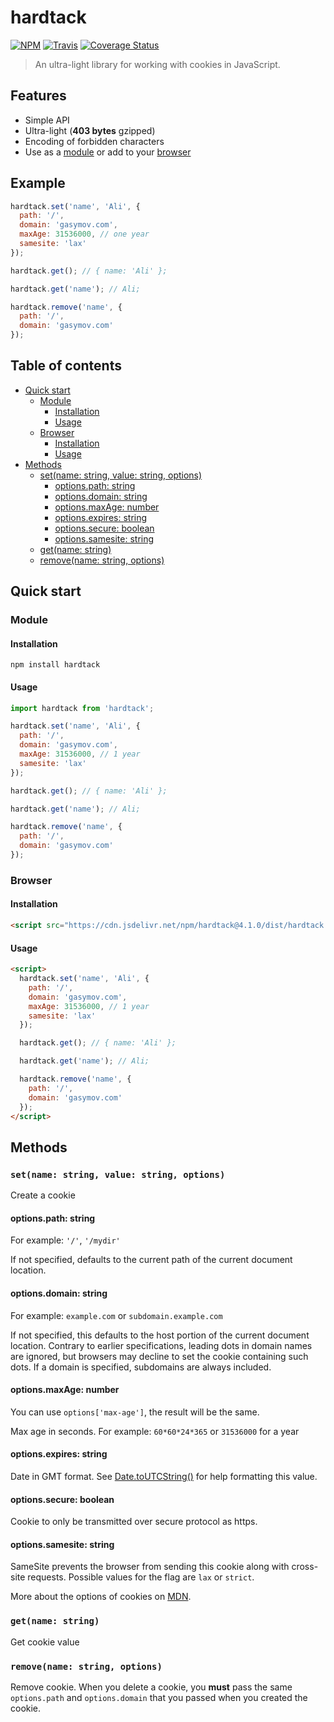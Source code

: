 # hardtack

[![NPM](https://img.shields.io/npm/v/hardtack.svg?style=flat-square)](https://www.npmjs.com/package/hardtack)
[![Travis](https://img.shields.io/travis/com/alik0211/hardtack/master.svg?style=flat-square)](https://travis-ci.com/alik0211/hardtack)
[![Coverage Status](https://img.shields.io/coveralls/github/alik0211/hardtack/master.svg?style=flat-square)](https://coveralls.io/github/alik0211/hardtack?branch=master)

> An ultra-light library for working with cookies in JavaScript.

## Features

- Simple API
- Ultra-light (**403 bytes** gzipped)
- Encoding of forbidden characters
- Use as a [module](#module) or add to your [browser](#browser)

## Example

```javascript
hardtack.set('name', 'Ali', {
  path: '/',
  domain: 'gasymov.com',
  maxAge: 31536000, // one year
  samesite: 'lax'
});

hardtack.get(); // { name: 'Ali' };

hardtack.get('name'); // Ali;

hardtack.remove('name', {
  path: '/',
  domain: 'gasymov.com'
});
```

## Table of contents

- [Quick start](#quick-start)
  - [Module](#module)
    - [Installation](#installation)
    - [Usage](#usage)
  - [Browser](#browser)
    - [Installation](#installation-1)
    - [Usage](#usage-1)
- [Methods](#methods)
  - [set(name: string, value: string, options)](#setname-string-value-string-options)
    - [options.path: string](#optionspath-string)
    - [options.domain: string](#optionsdomain-string)
    - [options.maxAge: number](#optionsmaxage-number)
    - [options.expires: string](#optionsexpires-string)
    - [options.secure: boolean](#optionssecure-boolean)
    - [options.samesite: string](#optionssamesite-string)
  - [get(name: string)](#getname-string)
  - [remove(name: string, options)](#removename-string-options)

## Quick start

### Module
#### Installation
```
npm install hardtack
```
#### Usage
```javascript
import hardtack from 'hardtack';

hardtack.set('name', 'Ali', {
  path: '/',
  domain: 'gasymov.com',
  maxAge: 31536000, // 1 year
  samesite: 'lax'
});

hardtack.get(); // { name: 'Ali' };

hardtack.get('name'); // Ali;

hardtack.remove('name', {
  path: '/',
  domain: 'gasymov.com'
});
```

### Browser
#### Installation
```html
<script src="https://cdn.jsdelivr.net/npm/hardtack@4.1.0/dist/hardtack.min.js"></script>
```
#### Usage
```html
<script>
  hardtack.set('name', 'Ali', {
    path: '/',
    domain: 'gasymov.com',
    maxAge: 31536000, // 1 year
    samesite: 'lax'
  });

  hardtack.get(); // { name: 'Ali' };

  hardtack.get('name'); // Ali;

  hardtack.remove('name', {
    path: '/',
    domain: 'gasymov.com'
  });
</script>
```

## Methods
### `set(name: string, value: string, options)`

Create a cookie

#### options.path: string

For example: `'/'`, `'/mydir'`

If not specified, defaults to the current path of the current document location.

#### options.domain: string

For example: `example.com` or `subdomain.example.com`

If not specified, this defaults to the host portion of the current document location. Contrary to earlier specifications, leading dots in domain names are ignored, but browsers may decline to set the cookie containing such dots. If a domain is specified, subdomains are always included.

#### options.maxAge: number

You can use `options['max-age']`, the result will be the same.

Max age in seconds. For example: `60*60*24*365` or `31536000` for a year

#### options.expires: string

Date in GMT format. See [Date.toUTCString()](https://developer.mozilla.org/en-US/docs/Web/JavaScript/Reference/Global_Objects/Date/toUTCString) for help formatting this value.

#### options.secure: boolean

Cookie to only be transmitted over secure protocol as https.

#### options.samesite: string

SameSite prevents the browser from sending this cookie along with cross-site requests. Possible values for the flag are `lax` or `strict`.

More about the options of cookies on [MDN](https://developer.mozilla.org/en-US/docs/Web/API/Document/cookie).

### `get(name: string)`

Get cookie value

### `remove(name: string, options)`

Remove cookie. When you delete a cookie, you **must** pass the same `options.path` and `options.domain` that you passed when you created the cookie.
